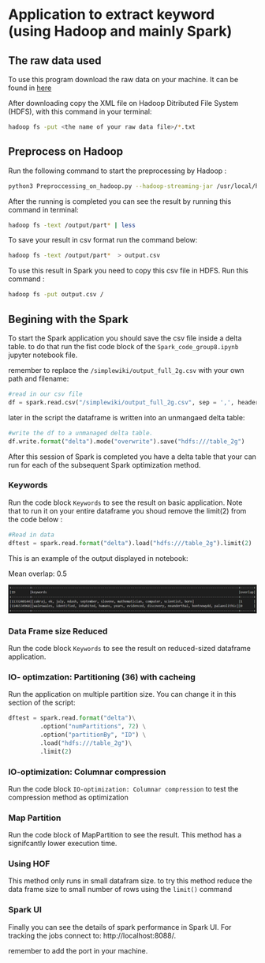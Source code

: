 # Application to extract keyword (using Hadoop and mainly Spark)

## The raw data used

To use this program download the raw data on your machine. It can be found in [here](https://raw.githubusercontent.com/daveshap/PlainTextWikipedia/main/README.md)

After downloading copy the XML file on Hadoop Ditributed File System (HDFS), with this command in your terminal:

```bash
hadoop fs -put <the name of your raw data file>/*.txt  

```

## Preprocess on Hadoop

Run the following command to start the preprocessing by Hadoop :

```bash
python3 Preproccessing_on_hadoop.py --hadoop-streaming-jar /usr/local/hadoop/share/hadoop/tools/lib/hadoop-streaming-3.2.1.jar -r hadoop hdfs:///<the name of your raw data file>.txt --output-dir hdfs:///output --no-output

```


After the running is completed you can see the result by running this command in terminal:
```bash
hadoop fs -text /output/part* | less

```

To save your result in csv format run the command below:

```bash
hadoop fs -text /output/part*  > output.csv
```

To use this result in Spark you need to copy this csv file in HDFS.  Run this command :

```bash
hadoop fs -put output.csv /

```


## Begining with the Spark 

To start the Spark application you should save the csv file inside a delta table. to do that run the fist code block of the `Spark_code_group8.ipynb` jupyter notebook file. 

remember to replace the `/simplewiki/output_full_2g.csv` with your own path and filename:

```python 
#read in our csv file
df = spark.read.csv("/simplewiki/output_full_2g.csv", sep = ',', header = True, schema = schema)
```

later in the script the dataframe is written into an unmangaed delta table:

```python
#write the df to a unmanaged delta table. 
df.write.format("delta").mode("overwrite").save("hdfs:///table_2g")
```

After this session  of Spark is completed you have a delta table that your can run for each of the subsequent Spark optimization method.

### Keywords 

Run the code block `Keywords` to see the result on basic application. Note that to run it on your entire dataframe you shoud remove the limit(2) from the code below :

```python
#Read in data
dftest = spark.read.format("delta").load("hdfs:///table_2g").limit(2) 
```

This is an example of the output displayed in notebook:

Mean overlap: 0.5
<!-- +----------+---------------------------------------------------------------------------------------------------------------+-------+
|ID        |keywords                                                                                                       |overlap|
+----------+---------------------------------------------------------------------------------------------------------------+-------+
|1133240144|[zakraj, ek, july, ndash, september, slovene, mathematician, computer, scientist, born]                        |1      |
|1146534968|[waleswales, identified, inhabited, humans, years, evidenced, discovery, neanderthal, bontnewydd, palaeolithic]|0      |
+----------+---------------------------------------------------------------------------------------------------------------+-------+ -->


![Alt text](/Output.png "Optional title")

### Data Frame size Reduced

Run the code block `Keywords` to see the result on reduced-sized dataframe  application.

### IO- optimzation: Partitioning (36) with cacheing


Run the application on multiple partition size. You can change it in this section of the script:

```python
dftest = spark.read.format("delta")\
         .option("numPartitions", 72) \
         .option("partitionBy", "ID") \
         .load("hdfs:///table_2g")\
         .limit(2)
```

### IO-optimization: Columnar compression

Run the code block `IO-optimization: Columnar compression` to test the compression method as optimization

### Map Partition

Run the code block of MapPartition to see the result. This method has a signifcantly lower execution time.

### Using HOF

This method only runs in small datafram size. to try this method reduce the data frame size to small number of rows using the `limit()` command



### Spark UI 

Finally you can see the details of spark performance in Spark UI. For tracking the jobs connect to: http://localhost:8088/.

remember to add the port in your machine.